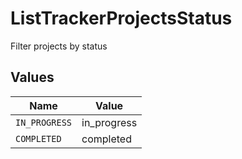 # ListTrackerProjectsStatus

Filter projects by status


## Values

| Name          | Value         |
| ------------- | ------------- |
| `IN_PROGRESS` | in_progress   |
| `COMPLETED`   | completed     |